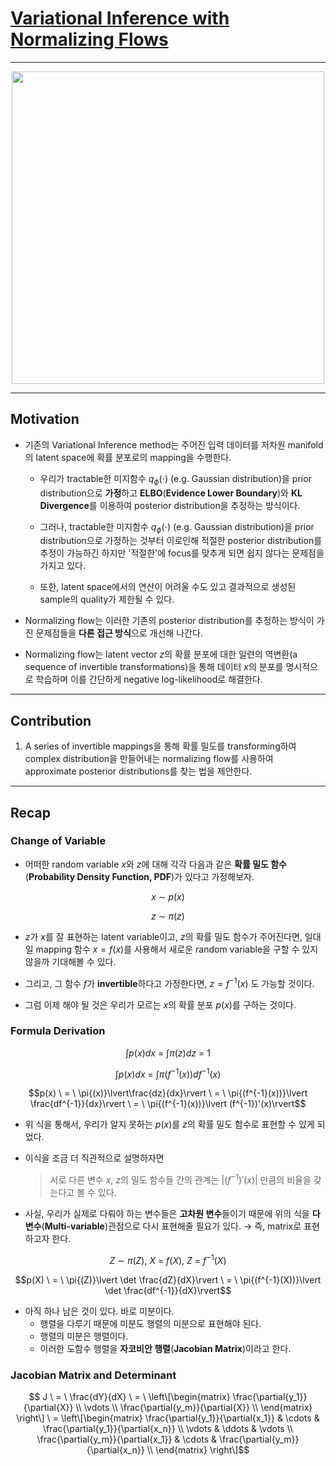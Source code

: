 # [Variational Inference with Normalizing Flows](https://arxiv.org/pdf/1505.05770.pdf)       

--------------------------------------------------------------------------------------------------------       

<p align='center'><img src='https://github.com/WestChaeVI/Flow_Based_Models/assets/104747868/b52d200b-3570-4531-b6be-59556f6b9126'height='500'></p>      

--------------------------------------------------------------------------------------------------------        

## Motivation     

+ 기존의 Variational Inference method는 주어진 입력 데이터를 저차원 manifold의 latent space에 확률 분포로의 mapping을 수행한다.     
  - 우리가 tractable한 미지함수 $q_{\phi}(\cdot)$ (e.g. Gaussian distribution)을 prior distribution으로 **가정**하고 **ELBO**(**Evidence Lower Boundary**)와 **KL Divergence**를 이용하여 posterior distribution을 추정하는 방식이다.    
  - 그러나, tractable한 미지함수 $q_{\phi}(\cdot)$ (e.g. Gaussian distribution)을 prior distribution으로 가정하는 것부터 이로인해 적절한 posterior distribution를 추정이 가능하긴 하지만 '적절한'에 focus를 맞추게 되면 쉽지 않다는 문제점을 가지고 있다.      

  - 또한, latent space에서의 연산이 어려울 수도 있고 결과적으로 생성된 sample의 quality가 제한될 수 있다.     

+ Normalizing flow는 이러한 기존의 posterior distribution를 추정하는 방식이 가진 문제점들을 **다른 접근 방식**으로 개선해 나간다.     

+ Normalizing flow는 latent vector $z$의 확률 분포에 대한 일련의 역변환(a sequence of invertible transformations)을 통해 데이터 $x$의 분포를 명시적으로 학습하며 이를 간단하게 negative log-likelihood로 해결한다.     

--------------------------------------------------------------------------------------------------------    

## Contribution    

1. A series of invertible mappings을 통해 확률 밀도를 transforming하여 complex distribution을 만들어내는 normalizing flow를 사용하여 approximate posterior distributions를 찾는 법을 제안한다.   

--------------------------------------------------------------------------------------------------------      

## Recap     

### Change of Variable     

+ 어떠한 random variable $x$와 $z$에 대해 각각 다음과 같은 **확률 밀도 함수**(**Probability Density Function,  PDF**)가 있다고 가정해보자.     

$$x \ \sim \ p(x)$$      

$$z \ \sim \ \pi(z)$$     

+ $z$가 $x$를 잘 표현하는 latent variable이고, $z$의 확률 밀도 함수가 주어진다면, 일대일 mapping 함수 $x = f(x)$를 사용해서 새로운 random variable을 구할 수 있지 않을까 기대해볼 수 있다.    

+ 그리고, 그 함수 $f$가 **invertible**하다고 가정한다면, $z = f^{-1}(x)$ 도 가능할 것이다.   

+ 그럼 이제 해야 될 것은 우리가 모르는 $x$의 확률 분포 $p(x)$를 구하는 것이다.    

### Formula Derivation    

$$\int p(x)dx \ = \ \int \pi{(z)}dz \ = \ 1$$      

$$\int p(x)dx \ = \ \int \pi{(f^{-1}(x))}df^{-1}(x)$$     

$$p(x) \ = \ \pi{(x)}\lvert\frac{dz}{dx}\rvert \ = \ \pi{(f^{-1}(x))}\lvert \frac{df^{-1}}{dx}\rvert \ = \ \pi{(f^{-1}(x))}\lvert (f^{-1})'(x)\rvert$$     

+ 위 식을 통해서, 우리가 알지 못하는 $p(x)$를 $z$의 확률 밀도 함수로 표현할 수 있게 되었다.   

+ 이식을 조금 더 직관적으로 설명하자면     
  > 서로 다른 변수 $x$, $z$의 밀도 함수들 간의 관계는 $\lvert (f^{-1})'(x)\rvert$ 만큼의 비율을 갖는다고 볼 수 있다.    

+ 사실, 우리가 실제로 다뤄야 하는 변수들은 **고차원 변수**들이기 때문에 위의 식을 **다변수**(**Multi-variable**)관점으로 다시 표현해줄 필요가 있다. $\rightarrow$ 즉, matrix로 표현하고자 한다.     

$$Z \ \sim \ \pi(Z), \ X \ = \ f(X), \ Z \ = \ f^{-1}(X)$$    

$$p(X) \ = \ \pi{(Z)}\lvert \det \frac{dZ}{dX}\rvert \ = \ \pi{(f^{-1}(X))}\lvert \det \frac{df^{-1}}{dX}\rvert$$     

+ 아직 하나 남은 것이 있다. 바로 미분이다.    
  - 행렬을 다루기 때문에 미분도 행렬의 미분으로 표현해야 된다.    
  - 행렬의 미분은 행렬이다.     
  - 이러한 도함수 행렬을 **자코비안 행렬**(**Jacobian Matrix**)이라고 한다.    


### Jacobian Matrix and Determinant    

$$ J \ = \ \frac{dY}{dX} \ = \ \left\[\begin{matrix}
\frac{\partial{y_1}}{\partial{X}} \\
\vdots \\
\frac{\partial{y_m}}{\partial{X}} \\
\end{matrix} 
\right\] \ = \left\[\begin{matrix}
\frac{\partial{y_1}}{\partial{x_1}} & \cdots & \frac{\partial{y_1}}{\partial{x_n}} \\
\vdots & \ddots & \vdots \\
\frac{\partial{y_m}}{\partial{x_1}} & \cdots & \frac{\partial{y_m}}{\partial{x_n}} \\
\end{matrix} \right\]$$     


